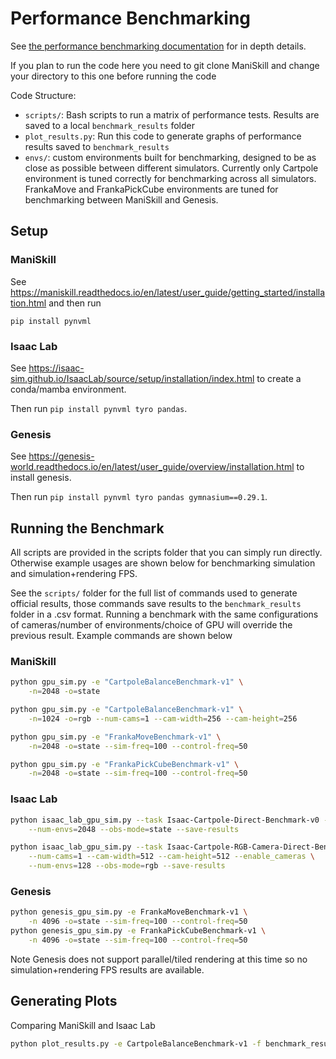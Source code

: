 # Performance Benchmarking

See [the performance benchmarking documentation](https://maniskill.readthedocs.io/en/latest/user_guide/additional_resources/performance_benchmarking.html) for in depth details.

If you plan to run the code here you need to git clone ManiSkill and change your directory to this one before running the code

Code Structure:
- `scripts/`: Bash scripts to run a matrix of performance tests. Results are saved to a local `benchmark_results` folder
- `plot_results.py`: Run this code to generate graphs of performance results saved to `benchmark_results`
- `envs/`: custom environments built for benchmarking, designed to be as close as possible between different simulators. Currently only Cartpole environment is tuned correctly for benchmarking across all simulators. FrankaMove and FrankaPickCube environments are tuned for benchmarking between ManiSkill and Genesis.


## Setup

### ManiSkill

See https://maniskill.readthedocs.io/en/latest/user_guide/getting_started/installation.html and then run

```
pip install pynvml
```

<!-- ### Mujoco / MJX -->

<!-- ```bash
mamba create -n "mujoco_benchmarking" "python==3.11"
mamba activate mujoco_benchmarking
pip install mujoco-mjx
pip install "jax[cuda12]"
``` -->

### Isaac Lab

See https://isaac-sim.github.io/IsaacLab/source/setup/installation/index.html to create a conda/mamba environment.

Then run `pip install pynvml tyro pandas`.


### Genesis

See https://genesis-world.readthedocs.io/en/latest/user_guide/overview/installation.html to install genesis.

Then run `pip install pynvml tyro pandas gymnasium==0.29.1`.

## Running the Benchmark

All scripts are provided in the scripts folder that you can simply run directly. Otherwise example usages are shown below for benchmarking simulation and simulation+rendering FPS.

See the `scripts/` folder for the full list of commands used to generate official results, those commands save results to the `benchmark_results` folder in a .csv format. Running a benchmark with the same configurations of cameras/number of environments/choice of GPU will override the previous result. Example commands are shown below

### ManiSkill

```bash
python gpu_sim.py -e "CartpoleBalanceBenchmark-v1" \
    -n=2048 -o=state

python gpu_sim.py -e "CartpoleBalanceBenchmark-v1" \
    -n=1024 -o=rgb --num-cams=1 --cam-width=256 --cam-height=256

python gpu_sim.py -e "FrankaMoveBenchmark-v1" \
    -n=2048 -o=state --sim-freq=100 --control-freq=50

python gpu_sim.py -e "FrankaPickCubeBenchmark-v1" \
    -n=2048 -o=state --sim-freq=100 --control-freq=50
```

### Isaac Lab

```bash
python isaac_lab_gpu_sim.py --task Isaac-Cartpole-Direct-Benchmark-v0 --headless \
    --num-envs=2048 --obs-mode=state --save-results

python isaac_lab_gpu_sim.py --task Isaac-Cartpole-RGB-Camera-Direct-Benchmark-v0 --headless \
    --num-cams=1 --cam-width=512 --cam-height=512 --enable_cameras \
    --num-envs=128 --obs-mode=rgb --save-results
```

### Genesis

```bash
python genesis_gpu_sim.py -e FrankaMoveBenchmark-v1 \
    -n 4096 -o=state --sim-freq=100 --control-freq=50
python genesis_gpu_sim.py -e FrankaPickCubeBenchmark-v1 \
    -n 4096 -o=state --sim-freq=100 --control-freq=50
```
Note Genesis does not support parallel/tiled rendering at this time so no simulation+rendering FPS results are available.
<!-- ### Mujoco

```bash
python -m mujoco.mjx.testspeed --mjcf=envs/mujoco/panda_pick_cube.xml   --base_path=. --batch_size=4096 --nstep=100
``` -->

## Generating Plots

Comparing ManiSkill and Isaac Lab
```bash
python plot_results.py -e CartpoleBalanceBenchmark-v1 -f benchmark_results/maniskill.csv benchmark_results/isaac_lab.csv
```
